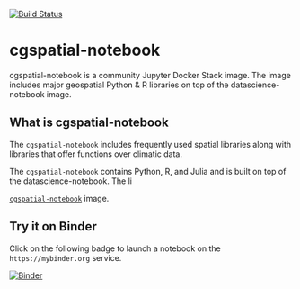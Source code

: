[![Build Status](https://travis-ci.org/SCiO-systems/cgspatial-notebook.svg?branch=master)](https://travis-ci.org/SCiO-systems/cgspatial-notebook)

# cgspatial-notebook
cgspatial-notebook is a community Jupyter Docker Stack image. The image includes major geospatial Python &amp; R libraries  on top of the datascience-notebook image. 

## What is cgspatial-notebook
The `cgspatial-notebook` includes frequently used spatial libraries along with libraries that offer functions over climatic data. 

The `cgspatial-notebook` contains Python, R, and Julia and is built on top of the datascience-notebook. The li

[`cgspatial-notebook`](https://jupyter-docker-stacks.readthedocs.io/en/latest/using/selecting.html#jupyter-datascience-notebook) image.



## Try it on Binder

Click on the following badge to launch a notebook on the `https://mybinder.org` service.

[![Binder](https://mybinder.org/badge_logo.svg)](https://mybinder.org/v2/gh/SCiO-systems/cgspatial-notebook/master)
